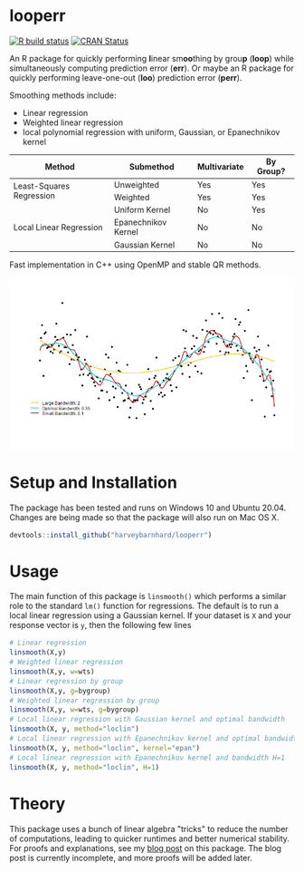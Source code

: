 # looperr
<!-- badges: start -->
  [![R build status](https://github.com/harveybarnhard/looperr/workflows/R-CMD-check/badge.svg)](https://github.com/harveybarnhard/looperr/actions)
  [![CRAN Status](https://www.r-pkg.org/badges/version/looperr)](https://www.r-pkg.org/badges/version/looperr)
<!-- badges: end -->

An R package for quickly performing **l**inear sm**oo**thing by grou**p** (**loop**) while
simultaneously computing prediction error (**err**). Or maybe an R package
for quickly performing leave-one-out (**loo**) prediction error (**perr**).

Smoothing methods include:
* Linear regression
* Weighted linear regression
* local polynomial regression with uniform, Gaussian, or Epanechnikov kernel

<p align="center">
<table>
    <thead>
        <tr>
            <th>Method</th>
            <th>Submethod</th>
            <th>Multivariate</th>
            <th>By Group?</th>
        </tr>
    </thead>
    <tbody>
        <tr>
            <td rowspan=2>Least-Squares Regression</td>
            <td rowspan=1>Unweighted</td>
            <td>Yes</td>
            <td>Yes</td>
        </tr>
        <tr>
            <td>Weighted</td>
            <td>Yes</td>
            <td>Yes</td>
        </tr>
        <tr>
            <td rowspan=3>Local Linear Regression</td>
            <td>Uniform Kernel</td>
            <td>No</td>
            <td>Yes</td>
        </tr>
        <tr>
            <td>Epanechnikov Kernel</td>
            <td>No</td>
            <td>No</td>
        </tr>
        <tr>
            <td>Gaussian Kernel</td>
            <td>No</td>
            <td>No</td>
        </tr>
    </tbody>
</table>
</p>
Fast implementation in C++ using OpenMP and stable QR methods. 

![](examples/looperr_example1.png)

# Setup and Installation
The package has been tested and runs on Windows 10 and Ubuntu 20.04.
Changes are being made so that the package will also run on Mac OS X.
```r
devtools::install_github("harveybarnhard/looperr")
```

# Usage
The main function of this package is `linsmooth()` which
performs a similar role to the standard `lm()` function for
regressions. The default is to run a local linear regression using
a Gaussian kernel. If your dataset is `X` and your response vector is `y`,
then the following few lines 

```r
# Linear regression
linsmooth(X,y)
# Weighted linear regression
linsmooth(X,y, w=wts)
# Linear regression by group
linsmooth(X,y, g=bygroup)
# Weighted linear regression by group
linsmooth(X,y, w=wts, g=bygroup)
# Local linear regression with Gaussian kernel and optimal bandwidth
linsmooth(X, y, method="loclin")
# Local linear regression with Epanechnikov kernel and optimal bandwidth
linsmooth(X, y, method="loclin", kernel="epan")
# Local linear regression with Epanechnikov kernel and bandwidth H=1
linsmooth(X, y, method="loclin", H=1)
```

# Theory
This package uses a bunch of linear algebra "tricks" to reduce
the number of computations, leading to quicker runtimes
and better numerical stability. For proofs and explanations,
see my
[blog post](https://harveybarnhard.com/posts/evaluating-prediction-error.html)
on this package. The blog post is currently incomplete, and
more proofs will be added later.
